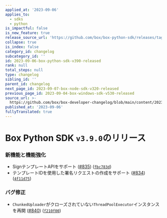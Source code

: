 ```yaml
---
applied_at: '2023-09-06'
applies_to:
  - sdks
  - python
is_impactful: false
is_new_feature: true
release_source_url: 'https://github.com/box/box-python-sdk/releases/tag/v3.9.0'
collapse: true
is_index: false
category_id: changelog
subcategory_id: ''
id: 2023-09-06-box-python-sdk-v390-released
rank: null
total_steps: null
type: changelog
sibling_id: ''
parent_id: changelog
next_page_id: 2023-09-07-box-node-sdk-v320-released
previous_page_id: 2023-09-04-box-windows-sdk-v530-released
source_url: >-
  https://github.com/box/box-developer-changelog/blob/main/content/2023/09-06-box-python-sdk-v390-released.md
published_at: '2023-09-06'
fullyTranslated: true
---
```

# Box Python SDK `v3.9.0`のリリース

### 新機能と機能強化

* SignテンプレートAPIをサポート ([#835][1]) ([`fbc783d`][2])
* テンプレートIDを使用した署名リクエストの作成をサポート ([#834][3]) ([`4f11d75`][4])

### バグ修正

* `ChunkedUploader`がクローズされていない`ThreadPoolExecutor`インスタンスを再開 ([#840][5]) ([`f210f00`][6])

[1]: https://github.com/box/box-python-sdk/issues/835

[2]: https://github.com/box/box-python-sdk/commit/fbc783d5af2e75f883f1a0051613c513139f68fb

[3]: https://github.com/box/box-python-sdk/issues/834

[4]: https://github.com/box/box-python-sdk/commit/4f11d7596488194fc740936fe987f42864003d41

[5]: https://github.com/box/box-python-sdk/issues/840

[6]: https://github.com/box/box-python-sdk/commit/f210f00ad823d7755309f2e8804641e0debf8197
